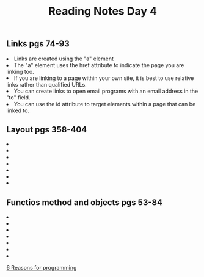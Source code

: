 <html>

<body>
    <header>
        <h1>Reading Notes Day 4</h1>
    </header>
    
 <h2>Links pgs 74-93</h2>

 <main>
  
<div>
    <p>
    <li> Links are created using the "a" element
    <li> The "a" element uses the href attribute to indicate the page you are linking too.
    <li> If you are linking to a page within your own site, it is best to use relative links rather than qualified URLs.
    <li> You can create links to open email programs with an email address in the "to" field.
    <li> You can use the id attribute to target elements within a page that can be linked to.
</div>
  

       
  <h2>Layout pgs 358-404</h2>
        <li> 
        <li> 
        <li> 
        <li> 
        <li> 
        <li> 
        <li>
            
  <h2>Functios method and objects pgs 53-84</h2>
        <li> 
        <li> 
        <li>
        <li> 
        <li> 
        <li> 
        <li>
          
  [6 Reasons for programming](https://www.codefellows.org/blog/6-reasons-for-pair-programming/)
            
      
  </p>

  </div>

  </main>
     
  </html>
            
                 
        



